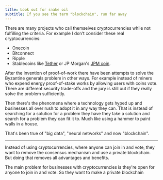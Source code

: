 ```yaml
---
title: Look out for snake oil
subtitle: If you see the term "blockchain", run far away
---
```


There are many projects who call themselves cryptocurrencies while not fulfilling the criteria. For example I don't consider these real cryptocurrencies:

* Onecoin
* Bitconnect
* Ripple
* Stablecoins like [Tether][] or JP Morgan's [JPM coin][].

[Tether]: https://tether.to/
[JPM coin]: https://decryptmedia.com/5173/jp-morgan-coin-cryptocurrency

After the invention of proof-of-work there have been attempts to solve the Byzantine generals problem in other ways. For example instead of miners who expend energy proof-of-stake works by allowing users with coins vote. There are different security trade-offs and the jury is still out if they really solve the problem sufficiently.

Then there's the phenomena where a technology gets hyped up and businesses all over rush to adopt it in any way they can. That is instead of searching for a solution for a problem they have they take a solution and search for a problem they can fit it to. Much like using a hammer to paint walls in a house.

That's been true of "big data", "neural networks" and now "blockchain".

---


Instead of using cryptocurrencies, where anyone can join in and vote, they want to remove the consensus mechanism and use a private blockchain. But doing that removes all advantages and benefits.




The main problem for businesses with cryptocurrencies is they're open for anyone to join in and vote. So they want to make a private blockchain 


